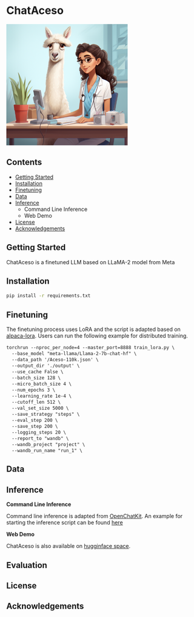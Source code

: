 # ChatAceso

<img src="assets/cover.png" width="320" alt="Aceso" align=center/>

## Contents

- [Getting Started](#getting-started)
- [Installation](#installation)
- [Finetuning](#finetuning)
- [Data](#data)
- [Inference](#inference)
  * Command Line Inference
  * Web Demo
- [License](#license)
- [Acknowledgements](#acknowledgements)

## Getting Started

ChatAceso is a finetuned LLM based on LLaMA-2 model from Meta

## Installation

```bash
pip install -r requirements.txt
```

## Finetuning

The finetuning process uses LoRA and the script is adapted based on [alpaca-lora](https://github.com/tloen/alpaca-lora). Users can run the following example for distributed training.

```shell
torchrun --nproc_per_node=4 --master_port=8888 train_lora.py \
  --base_model "meta-llama/Llama-2-7b-chat-hf" \
  --data_path '/Aceso-110k.json' \
  --output_dir './output' \
  --use_cache False \
  --batch_size 128 \
  --micro_batch_size 4 \
  --num_epochs 3 \
  --learning_rate 1e-4 \
  --cutoff_len 512 \
  --val_set_size 5000 \
  --save_strategy "steps" \
  --eval_step 200 \
  --save_step 200 \
  --logging_steps 20 \
  --report_to "wandb" \
  --wandb_project "project" \
  --wandb_run_name "run_1" \
```

## Data

## Inference

**Command Line Inference**

Command line inference is adapted from [OpenChatKit](https://github.com/togethercomputer/OpenChatKit/tree/main/inference). An example for starting the inference script can be found [here](https://github.com/Dong237/ChatAceso/tree/main/inference#inferencing)

**Web Demo**

ChatAceso is also available on [hugginface space](https://huggingface.co/spaces/Dong237/ChatAceso).

## Evaluation

## License

## Acknowledgements

